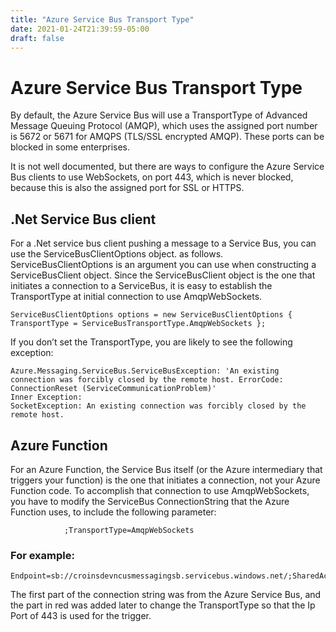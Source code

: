 ```yaml
---
title: "Azure Service Bus Transport Type"
date: 2021-01-24T21:39:59-05:00
draft: false
---
```

# Azure Service Bus Transport Type
By default, the Azure Service Bus will use a TransportType of Advanced Message Queuing Protocol (AMQP), which uses the assigned port number is 5672 or 5671 for AMQPS (TLS/SSL encrypted AMQP). These ports can be blocked in some enterprises.

It is not well documented, but there are ways to configure the Azure Service Bus clients to use WebSockets, on port 443, which is never blocked, because this is also the assigned port for SSL or HTTPS.

## .Net Service Bus client
For a .Net service bus client pushing a message to a Service Bus, you can use the ServiceBusClientOptions object. as follows. ServiceBusClientOptions is an argument you can use when constructing a ServiceBusClient object. Since the ServiceBusClient object is the one that initiates a connection to a ServiceBus, it is easy to establish the TransportType at initial connection to use AmqpWebSockets.
```
ServiceBusClientOptions options = new ServiceBusClientOptions { TransportType = ServiceBusTransportType.AmqpWebSockets }; 
```
If you don’t set the TransportType, you are likely to see the following exception:
```
Azure.Messaging.ServiceBus.ServiceBusException: 'An existing connection was forcibly closed by the remote host. ErrorCode: ConnectionReset (ServiceCommunicationProblem)'
Inner Exception:
SocketException: An existing connection was forcibly closed by the remote host.
```
## Azure Function
For an Azure Function, the Service Bus itself (or the Azure intermediary that triggers your function) is the one that initiates a connection, not your Azure Function code. To accomplish that connection to use AmqpWebSockets, you have to modify the ServiceBus ConnectionString that the Azure Function uses, to include the following parameter:
```
            ;TransportType=AmqpWebSockets
```
### For example:
```
Endpoint=sb://croinsdevncusmessagingsb.servicebus.windows.net/;SharedAccessKeyName=FunctionAppAccessKey;SharedAccessKey=xyzExampleKey123;TransportType=AmqpWebSockets
```
The first part of the connection string was from the Azure Service Bus, and the part in red was added later to change the TransportType so that the Ip Port of 443 is used for the trigger.
